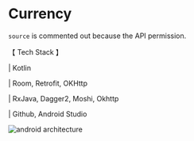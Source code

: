 # Currency

 ```source``` is commented out because the API permission.

【 Tech Stack 】

| Kotlin

| Room, Retrofit, OKHttp

| RxJava, Dagger2, Moshi, Okhttp

| Github, Android Studio

![android architecture](https://github.com/q1q1w1w1q/Currency/blob/master/final-architecture.png)
